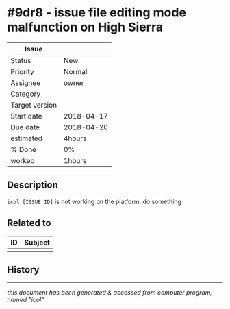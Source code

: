 # #9dr8 - issue file editing mode malfunction on High Sierra

|**Issue**||
|---|---|
|Status|New<!-- any of "new", "in progress", "end" http://redmine.jp/tech_note/issue_statuses/ -->|
|Priority|Normal<!-- "high" or "normal" or "low"-->|
|Assignee|owner<!-- your name -->|
|Category|<!-- optional -->|
|Target version|<!-- optional, any of git tags recommended -->|
|Start date|2018-04-17|
|Due date|2018-04-20|
|estimated|4hours|
|% Done|0%|
|worked|1hours|

## Description

`icol [ISSUE ID]` is not working on the platform. do something

## Related to

|**ID**|**Subject**|
|---|---|
|||<!--OTHER_ISSUE;;-->

## History

---
*this document has been generated & accessed from computer program, named "icol"*
